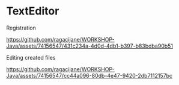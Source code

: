 # TextEditor
Registration

https://github.com/ragacijane/WORKSHOP-Java/assets/74156547/431c234a-4d0d-4db1-b397-b83bdba90b51

Editing created files

https://github.com/ragacijane/WORKSHOP-Java/assets/74156547/cc44a096-80db-4e47-9420-2db7112157bc

